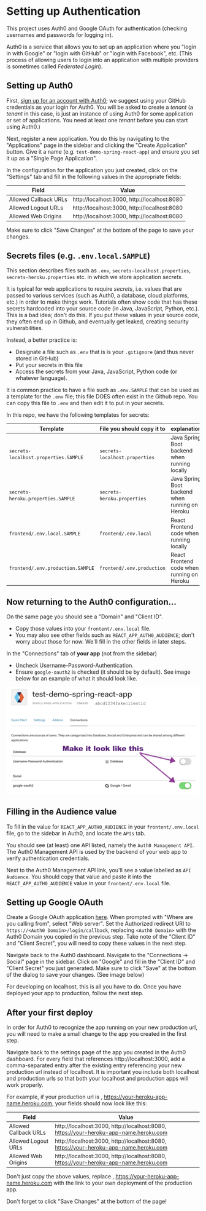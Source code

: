 # Setting up Authentication

This project uses Auth0 and Google OAuth for authentication (checking usernames and passwords for logging in).    

Auth0 is a service that allows you to set up an application where you "login in with Google" or "login with GitHub" or "login with Facebook", etc.  (This process of allowing users to login into an application with multiple providers is sometimes called *Federated Login*).

## Setting up Auth0

First, [sign up for an account with Auth0](https://auth0.com/signup); we suggest using your GitHub credentials as your login for Auth0. You will be asked to create a *tenant* (a *tenant* in this case, is just an instance of using Auth0 for some application or set of applications.  You need at least one *tenant* before you can start using Auth0.)

Next, register a new application. You do this by navigating to the "Applications" page in the sidebar and clicking the
"Create Application" button. Give it a name (e.g. `test-demo-spring-react-app`) and ensure you set it up as a "Single Page Application".

In the configuration for the application you just created, click on the "Settings" tab and fill in the following values
in the appropriate fields:

| Field                 | Value                                        |
| --------------------- | -------------------------------------------- |
| Allowed Callback URLs | http://localhost:3000, http://localhost:8080 |
| Allowed Logout URLs   | http://localhost:3000, http://localhost:8080 |
| Allowed Web Origins   | http://localhost:3000, http://localhost:8080 |

Make sure to click "Save Changes" at the bottom of the page to save your changes.

## Secrets files (e.g. `.env.local.SAMPLE`)

This section describes files such as `.env`, `secrets-localhost.properties`, `secrets-heroku.properties` etc. in which we store application *secrets*.

It is typical for web applications to require *secrets*, i.e. values that are passed to various services (such as Auth0, a database, cloud platforms, etc.) in order to make things work.    Tutorials often show code that has these secrets hardcoded into your source code (in Java, JavaScript, Python, etc.).  This is a bad idea; don't do this.  If you put these values in your source code, they often end up in Github, and eventually get leaked, creating security vulnerabilities.

Instead, a better practice is:
* Designate a file such as `.env` that is is your `.gitignore` (and thus never stored in GitHub)
* Put your secrets in this file
* Access the secrets from your Java, JavaScript, Python code (or whatever language).

It is common practice to have a file such as `.env.SAMPLE` that can be used as a template for the `.env` file; this file DOES often exist in the Github repo.  You can copy this file to `.env` and then edit it to put in your secrets.    

In this repo, we have the following templates for secrets:

| Template | File you should copy it to | explanation |
|----------|----------------------------|-------------|
| `secrets-localhost.properties.SAMPLE` |  `secrets-localhost.properties` |  Java Spring Boot backend when running locally |
| `secrets-heroku.properties.SAMPLE` |  `secrets-heroku.properties` |  Java Spring Boot backend when running on Heroku |
| `frontend/.env.local.SAMPLE` | `frontend/.env.local` | React Frontend code when running locally | 
| `frontend/.env.production.SAMPLE` | `frontend/.env.production` | React Frontend code when running on Heroku | 
 
## Now returning to the Auth0 configuration...

On the same page you should see a "Domain" and "Client ID". 
* Copy those values into your `frontent/.env.local` file.
* You may also see other fields such as `REACT_APP_AUTH0_AUDIENCE`; don't worry about those for now.  We'll fill in the other fields in later steps.

In the "Connections" tab of **your app** (not from the sidebar)
* Uncheck Username-Password-Authentication.
* Ensure `google-oauth2` is checked (it should be by default).
See image below for an example of what it should look like.

![Auth0 Connections Settings](./images/auth0-connections-settings.png)

## Filling in the Audience value

To fill in the value for `REACT_APP_AUTH0_AUDIENCE` in your  `frontent/.env.local` file, go to the sidebar in Auth0, and locate the `APIs` tab.

You should see (at least) one API listed, namely the `Auth0 Management API`.   The Auth0 Management API is used by the backend of your web app to verify authentication credentials.    

Next to the Auth0 Management API link, you'll see a value labelled as `API Audience`.  You should copy that value and paste it into the `REACT_APP_AUTH0_AUDIENCE` value in your  `frontent/.env.local` file.


## Setting up Google OAuth

Create a Google OAuth application [here](https://developers.google.com/identity/sign-in/web/sign-in).
When prompted with "Where are you calling from", select "Web server". Set the Authorized redirect URI to
`https://<Auth0 Domain>/login/callback`, replacing `<Auth0 Domain>` with the Auth0 Domain you copied in the previous
step. Take note of the "Client ID" and "Client Secret", you will need to copy these values in the next step.

Navigate back to the Auth0 dashboard. Navigate to the "Connections -> Social" page in the sidebar. Click on "Google"
and fill in the "Client ID" and "Client Secret" you just generated. Make sure to click "Save" at the bottom of the
dialog to save your changes.  (See image below)

For developing on localhost, this is all you have to do. Once you have deployed your app to production, follow the
next step.


## After your first deploy

In order for Auth0 to recognize the app running on your new production url, you will need to make a small change to the
app you created in the first step.

Navigate back to the settings page of the app you created in the Auth0 dashboard. For every field that references
http://localhost:3000, add a comma-separated entry after the existing entry referencing your new production url instead
of localhost. It is important you include both localhost and production urls so that both your localhost and production
apps will work properly.

For example, if your production url is , https://your-heroku-app-name.heroku.com, your fields should now look like this:

| Field                 | Value                                                                                 |
| --------------------- | ------------------------------------------------------------------------------------- |
| Allowed Callback URLs | http://localhost:3000, http://localhost:8080, https://your-heroku-app-name.heroku.com |
| Allowed Logout URLs   | http://localhost:3000, http://localhost:8080, https://your-heroku-app-name.heroku.com |
| Allowed Web Origins   | http://localhost:3000, http://localhost:8080, https://your-heroku-app-name.heroku.com |

Don't just copy the above values, replace , https://your-heroku-app-name.heroku.com with the link to your own deployment of
the production app.

Don't forget to click "Save Changes" at the bottom of the page!
